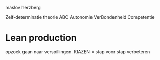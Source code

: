 maslov
herzberg

Zelf-determinatie theorie
ABC
Autonomie
VerBondenheid
Competentie


# Lean production
opzoek gaan naar verspillingen.
KIAZEN = stap voor stap verbeteren